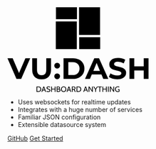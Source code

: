 <svg class="logo" viewBox="0 0 176.08649 106.1699">
  <g transform="translate(-24.377661,-51.731245)">
    <g>
      <path d="M 52.739091,115.62048 41.50574,141.57211 H 35.573938 L 24.377661,115.62048 h 6.487909 l 7.896712,18.53688 8.007933,-18.53688 z" />
      <path d="m 66.978891,142.017 q -5.561064,0 -8.675261,-3.07712 -3.077122,-3.07713 -3.077122,-8.78649 v -14.53291 h 6.00595 v 14.31047 q 0,6.96987 5.783507,6.96987 2.817606,0 4.300557,-1.66832 1.48295,-1.70539 1.48295,-5.30155 v -14.31047 h 5.931803 v 14.53291 q 0,5.70936 -3.114196,8.78649 -3.077123,3.07712 -8.638188,3.07712 z" />
      <path d="m 86.409602,128.55922 q -1.520025,0 -2.55809,-1.03806 -1.038066,-1.03807 -1.038066,-2.59517 0,-1.59417 1.038066,-2.55809 1.038065,-1.00099 2.55809,-1.00099 1.520024,0 2.558089,1.00099 1.038066,0.96392 1.038066,2.55809 0,1.5571 -1.038066,2.59517 -1.038065,1.03806 -2.558089,1.03806 z m 0,13.30948 q -1.520025,0 -2.55809,-1.03806 -1.038066,-1.03807 -1.038066,-2.59517 0,-1.59417 1.038066,-2.55809 1.038065,-1.00099 2.55809,-1.00099 1.520024,0 2.558089,1.00099 1.038066,0.96392 1.038066,2.55809 0,1.5571 -1.038066,2.59517 -1.038065,1.03806 -2.558089,1.03806 z" />
      <path d="m 94.332957,115.62048 h 11.789453 q 4.22641,0 7.45183,1.63124 3.26249,1.59418 5.04203,4.523 1.81662,2.92883 1.81662,6.82158 0,3.89274 -1.81662,6.82157 -1.77954,2.92883 -5.04203,4.56007 -3.22542,1.59417 -7.45183,1.59417 H 94.332957 Z m 11.492863,21.02082 q 3.89275,0 6.19132,-2.15028 2.33565,-2.18735 2.33565,-5.89472 0,-3.70738 -2.33565,-5.85766 -2.29857,-2.18735 -6.19132,-2.18735 h -5.48691 v 16.09001 z" />
      <path d="m 141.69122,136.01105 h -12.04897 l -2.29858,5.56106 h -6.15424 l 11.56701,-25.95163 h 5.93181 l 11.60408,25.95163 h -6.30254 z m -1.89076,-4.56007 -4.11519,-9.93577 -4.11519,9.93577 z" />
      <path d="m 161.51178,142.017 q -3.07712,0 -5.96888,-0.81562 -2.85468,-0.8527 -4.59714,-2.18736 l 2.03905,-4.523 q 1.66832,1.22344 3.9669,1.96491 2.29857,0.74148 4.59714,0.74148 2.55809,0 3.78153,-0.74148 1.22343,-0.77855 1.22343,-2.03905 0,-0.92685 -0.74147,-1.52003 -0.70441,-0.63025 -1.85369,-1.00099 -1.11222,-0.37074 -3.04005,-0.81562 -2.9659,-0.7044 -4.85666,-1.40881 -1.89077,-0.7044 -3.2625,-2.2615 -1.33465,-1.55709 -1.33465,-4.15226 0,-2.2615 1.22343,-4.07811 1.22344,-1.85369 3.67031,-2.92883 2.48394,-1.07514 6.04302,-1.07514 2.48394,0 4.85666,0.59318 2.37272,0.59318 4.15226,1.7054 l -1.85368,4.56007 q -3.59616,-2.03906 -7.19231,-2.03906 -2.52102,0 -3.74446,0.81562 -1.18636,0.81563 -1.18636,2.15028 0,1.33466 1.37173,2.00199 1.40881,0.63025 4.26349,1.2605 2.9659,0.70441 4.85666,1.40881 1.89076,0.7044 3.22542,2.22442 1.37173,1.52003 1.37173,4.11519 0,2.22443 -1.26051,4.07812 -1.22344,1.81661 -3.70738,2.89175 -2.48394,1.07514 -6.04302,1.07514 z" />
      <path d="m 200.46415,115.62048 v 25.95163 h -6.00595 v -10.64017 h -11.78946 v 10.64017 h -6.00595 v -25.95163 h 6.00595 v 10.23236 h 11.78946 v -10.23236 z" />
    </g>
    <g transform="matrix(0.69851314,0,0,0.7944649,208.52468,40.27109)">
      <g>
        <rect y="14.424998" x="-177.00626" height="18.785416" width="37.570831" />
        <rect y="36.782299" x="-177.27081" height="43.65625" width="37.570835" />
      </g>
      <g transform="matrix(1,0,0,-1,41.539557,94.863551)">
        <rect y="14.424998" x="-177.00626" height="18.785416" width="37.570831" />
        <rect y="36.782299" x="-177.27081" height="43.65625" width="37.570835" />
      </g>
    </g>
    <g>
      <path d="m 60.611902,151.0302 h 2.492399 q 0.981562,0 1.741792,0.40418 0.76023,0.39455 1.183649,1.1644 0.423419,0.76023 0.423419,1.79953 0,1.0393 -0.423419,1.80916 -0.423419,0.76023 -1.183649,1.1644 -0.76023,0.39455 -1.741792,0.39455 h -2.492399 z m 2.492399,5.90863 q 1.12591,0 1.732169,-0.68325 0.615882,-0.69287 0.615882,-1.85727 0,-1.1644 -0.615882,-1.84765 -0.606259,-0.69286 -1.732169,-0.69286 h -1.578199 v 5.08103 z" />
      <path d="m 70.974544,155.94764 h -2.579008 l -0.644752,1.81878 h -0.962316 l 2.415414,-6.73622 h 0.962316 l 2.415414,6.73622 h -0.962316 z m -0.288695,-0.82759 -1.000809,-2.80996 -1.000809,2.80996 z" />
      <path d="m 75.336092,157.90114 q -0.596636,0 -1.212519,-0.13472 -0.615882,-0.1251 -0.991185,-0.29832 l 0.125101,-0.97194 q 0.481158,0.23096 1.087417,0.40417 0.606259,0.17322 1.202895,0.17322 0.673622,0 1.039302,-0.24058 0.375303,-0.2502 0.375303,-0.74098 0,-0.36568 -0.192463,-0.60626 -0.18284,-0.2502 -0.54852,-0.4138 -0.356057,-0.17321 -1.000809,-0.36568 -0.654375,-0.19246 -1.087418,-0.41379 -0.433042,-0.22134 -0.70249,-0.60626 -0.259826,-0.38493 -0.259826,-0.97194 0,-0.81797 0.625506,-1.31837 0.635129,-0.50041 1.780285,-0.50041 0.615882,0 1.164402,0.13472 0.558144,0.13473 0.97194,0.32719 l -0.09623,0.97194 q -0.538897,-0.31756 -1.039301,-0.46191 -0.500405,-0.14435 -1.039302,-0.14435 -0.625505,0 -1.000809,0.23096 -0.36568,0.23095 -0.36568,0.71211 0,0.32719 0.163594,0.5389 0.173217,0.21171 0.490781,0.36568 0.317565,0.14435 0.885331,0.31756 1.135533,0.34644 1.693677,0.8276 0.558143,0.47153 0.558143,1.30875 0,0.88533 -0.663998,1.38573 -0.663998,0.49078 -1.963125,0.49078 z" />
      <path d="m 79.031236,151.0302 h 0.9142 v 2.7811 h 3.425846 v -2.7811 h 0.914201 v 6.73622 h -0.914201 v -3.08904 h -3.425846 v 3.08904 h -0.9142 z" />
      <path d="m 89.194046,154.09999 q 0.635129,0.15397 0.971939,0.59664 0.336811,0.43304 0.336811,1.14516 0,0.89495 -0.57739,1.4146 -0.567766,0.51003 -1.568575,0.51003 h -2.540515 v -6.73622 h 2.126719 q 0.923823,0 1.424228,0.4138 0.510027,0.4138 0.510027,1.23177 0,0.48115 -0.173216,0.85646 -0.173217,0.3753 -0.510028,0.56776 z m -2.46353,-0.26944 h 1.097041 q 0.538897,0 0.817969,-0.21171 0.288695,-0.22134 0.288695,-0.77948 0,-0.55814 -0.288695,-0.76985 -0.279072,-0.22134 -0.817969,-0.22134 h -1.097041 z m 1.54933,3.10828 q 0.567766,0 0.894954,-0.27908 0.327187,-0.28869 0.327187,-0.84683 0,-1.15478 -1.222141,-1.15478 h -1.54933 v 2.28069 z" />
      <path d="m 94.502725,157.90114 q -0.962316,0 -1.722546,-0.43304 -0.750607,-0.43304 -1.174026,-1.22214 -0.423419,-0.79872 -0.423419,-1.84765 0,-1.04892 0.423419,-1.83802 0.423419,-0.79872 1.174026,-1.23177 0.76023,-0.43304 1.722546,-0.43304 0.962316,0 1.712923,0.43304 0.76023,0.43305 1.183649,1.23177 0.423419,0.7891 0.423419,1.83802 0,1.04893 -0.423419,1.84765 -0.423419,0.7891 -1.183649,1.22214 -0.750607,0.43304 -1.712923,0.43304 z m 0,-0.88533 q 0.750607,0 1.279881,-0.33681 0.529274,-0.34643 0.789099,-0.93345 0.269449,-0.59663 0.269449,-1.34724 0,-0.7506 -0.269449,-1.33762 -0.259825,-0.59663 -0.789099,-0.93344 -0.529274,-0.34644 -1.279881,-0.34644 -0.750606,0 -1.27988,0.34644 -0.529274,0.33681 -0.798723,0.93344 -0.259825,0.58702 -0.259825,1.33762 0,0.75061 0.259825,1.34724 0.269449,0.58702 0.798723,0.93345 0.529274,0.33681 1.27988,0.33681 z" />
      <path d="m 102.3438,155.94764 h -2.579011 l -0.644752,1.81878 h -0.962316 l 2.415409,-6.73622 h 0.96232 l 2.41541,6.73622 h -0.96231 z m -0.2887,-0.82759 -1.00081,-2.80996 -1.00081,2.80996 z" />
      <path d="m 104.78071,151.0302 h 2.18446 q 1.09704,0 1.71292,0.51003 0.61589,0.50041 0.61589,1.53971 0,1.34724 -1.17403,1.89576 l 1.51084,2.79072 h -1.11629 l -1.36649,-2.62712 h -1.40498 v 2.62712 h -0.96232 z m 2.17484,3.29113 q 0.67362,0 1.02968,-0.32719 0.35605,-0.32719 0.35605,-0.9142 0,-0.58701 -0.35605,-0.90458 -0.34644,-0.32719 -1.02968,-0.32719 h -1.21252 v 2.47316 z" />
      <path d="m 110.58844,151.0302 h 2.4924 q 0.98156,0 1.74179,0.40418 0.76023,0.39455 1.18365,1.1644 0.42342,0.76023 0.42342,1.79953 0,1.0393 -0.42342,1.80916 -0.42342,0.76023 -1.18365,1.1644 -0.76023,0.39455 -1.74179,0.39455 h -2.4924 z m 2.4924,5.90863 q 1.12591,0 1.73217,-0.68325 0.61588,-0.69287 0.61588,-1.85727 0,-1.1644 -0.61588,-1.84765 -0.60626,-0.69286 -1.73217,-0.69286 h -1.5782 v 5.08103 z" />
      <path d="m 123.22531,155.94764 h -2.57901 l -0.64475,1.81878 h -0.96232 l 2.41542,-6.73622 h 0.96231 l 2.41542,6.73622 h -0.96232 z m -0.2887,-0.82759 -1.00081,-2.80996 -1.0008,2.80996 z" />
      <path d="m 125.66223,151.0302 h 0.99118 l 3.31999,5.04254 v -5.04254 h 0.92383 v 6.73622 h -0.77948 l -3.54132,-5.32161 v 5.32161 h -0.9142 z" />
      <path d="m 137.21122,151.0302 -2.3673,3.8204 v 2.91582 h -0.9142 v -2.91582 l -2.37692,-3.8204 h 1.0393 l 1.78991,2.92545 1.78991,-2.92545 z" />
      <path d="m 139.21675,151.8578 h -1.96313 v -0.8276 h 4.84045 v 0.8276 h -1.96312 v 5.90862 h -0.9142 z" />
      <path d="m 143.01023,151.0302 h 0.9142 v 2.7811 h 3.42585 v -2.7811 h 0.9142 v 6.73622 h -0.9142 v -3.08904 h -3.42585 v 3.08904 h -0.9142 z" />
      <path d="m 149.79531,151.0302 h 0.9142 v 6.73622 h -0.9142 z" />
      <path d="m 152.25749,151.0302 h 0.99118 l 3.31999,5.04254 v -5.04254 h 0.92383 v 6.73622 h -0.77948 l -3.54132,-5.32161 v 5.32161 h -0.9142 z" />
      <path d="m 161.92997,157.90114 q -0.93345,0 -1.68405,-0.43304 -0.75061,-0.43304 -1.18365,-1.23176 -0.43305,-0.79873 -0.43305,-1.84765 0,-1.04893 0.44267,-1.83803 0.45229,-0.78909 1.24139,-1.22214 0.7891,-0.43304 1.79953,-0.43304 0.51003,0 1.00081,0.10586 0.5004,0.10585 0.89495,0.27907 l -0.0866,0.79872 q -0.93344,-0.35606 -1.78028,-0.35606 -0.83722,0 -1.40498,0.35606 -0.55815,0.34643 -0.83722,0.95269 -0.26945,0.59664 -0.26945,1.36649 0,1.21252 0.64476,1.94388 0.65437,0.73136 1.915,0.73136 0.26945,0 0.57739,-0.0385 0.30795,-0.0481 0.54852,-0.14435 v -1.67443 h -1.05854 v -0.82759 h 1.97275 v 3.00243 q -0.42342,0.23095 -1.02006,0.3753 -0.58701,0.13472 -1.27988,0.13472 z" />
    </g>
  </g>
</svg>

<style>
  .logo {
    width: 33vw;
  }

  path, rect {
    fill: #000;
  }
</style>

- Uses websockets for realtime updates
- Integrates with a huge number of services
- Familiar JSON configuration
- Extensible datasource system

[GitHub](https://github.com/vudash/vudash)
[Get Started](#quick-start)